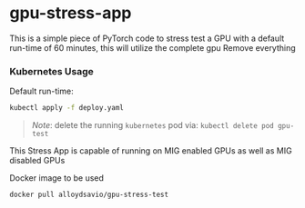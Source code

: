 # gpu-stress-app

This is a simple piece of PyTorch code to stress test a GPU with a default run-time of 60 minutes, this will utilize the complete gpu 
Remove everything


### Kubernetes Usage
Default run-time:
```bash
kubectl apply -f deploy.yaml
```
> *Note*: delete the running `kubernetes` pod via: `kubectl delete pod gpu-test`

This Stress App is capable of running on MIG enabled GPUs as well as MIG disabled GPUs

Docker image to be used
```bash
docker pull alloydsavio/gpu-stress-test
```
